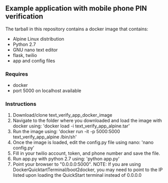 ## Example application with mobile phone PIN verification
The tarball in this repository contains a docker image that contains:
* Alpine Linux distribution
* Python 2.7
* GNU nano text editor
* flask, twilio
* app and config files

### Requires
* docker
* port 5000 on localhost available
	
### Instructions
1. Download/clone text_verify_app_docker_image
2. Navigate to the folder where you downloaded and load the image with docker using:
	 'docker load -i text_verify_app_alpine.tar'
3. Run the image using:
     'docker run -it -p 5000:5000 text_verify_app_alpine /bin/sh'
4. Once the image is loaded, edit the config.py file using nano:
	 'nano config.py'
5. Fill in your twilio account, token, and phone number and save the file.
6. Run app.py with python 2.7 using:
	 'python app.py'
7. Point your browser to "0.0.0.0:5000".
NOTE: If you are using DockerQuicktartTerminal/boot2docker, 
	  you may need to point to the IP listed upon loading the QuickStart terminal
	  instead of 0.0.0.0
